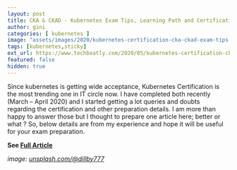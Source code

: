 ```yaml
---
layout: post
title: CKA & CKAD - Kubernetes Exam Tips, Learning Path and Certification
author: gini
categories: [ kubernetes ]
image: "assets/images/2020/kubernetes-certification-cka-ckad-exam-tips-learning-path-n.png"
tags: [kubernetes,sticky]
ext_url: https://www.techbeatly.com/2020/05/kubernetes-certification-cka-ckad-exam-tips-learning-path.html
featured: false
hidden: true
---
```


Since kubernetes is getting wide acceptance, Kubernetes Certification is the most trending one in IT circle now. I have completed both recently (March – April 2020) and I started getting a lot queries and doubts regarding the certification and other preparation details. I am more than happy to answer those but I thought to prepare one article here; better or what ? So, below details are from my experience and hope it will be useful for your exam preparation.

**See [Full Article](https://www.techbeatly.com/2020/05/kubernetes-certification-cka-ckad-exam-tips-learning-path.html)**

*image: [unsplash.com/@dillby777](https://unsplash.com/@dillby777)*